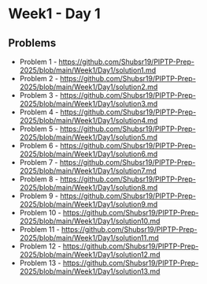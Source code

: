 # Week1 - Day 1

## Problems
- Problem 1 - https://github.com/Shubsr19/PIPTP-Prep-2025/blob/main/Week1/Day1/solution1.md
- Problem 2 - https://github.com/Shubsr19/PIPTP-Prep-2025/blob/main/Week1/Day1/solution2.md
- Problem 3 - https://github.com/Shubsr19/PIPTP-Prep-2025/blob/main/Week1/Day1/solution3.md
- Problem 4 - https://github.com/Shubsr19/PIPTP-Prep-2025/blob/main/Week1/Day1/solution4.md
- Problem 5 - https://github.com/Shubsr19/PIPTP-Prep-2025/blob/main/Week1/Day1/solution5.md
- Problem 6 - https://github.com/Shubsr19/PIPTP-Prep-2025/blob/main/Week1/Day1/solution6.md
- Problem 7 - https://github.com/Shubsr19/PIPTP-Prep-2025/blob/main/Week1/Day1/solution7.md
- Problem 8 - https://github.com/Shubsr19/PIPTP-Prep-2025/blob/main/Week1/Day1/solution8.md
- Problem 9 - https://github.com/Shubsr19/PIPTP-Prep-2025/blob/main/Week1/Day1/solution9.md
- Problem 10 - https://github.com/Shubsr19/PIPTP-Prep-2025/blob/main/Week1/Day1/solution10.md
- Problem 11 - https://github.com/Shubsr19/PIPTP-Prep-2025/blob/main/Week1/Day1/solution11.md
- Problem 12 - https://github.com/Shubsr19/PIPTP-Prep-2025/blob/main/Week1/Day1/solution12.md
- Problem 13 - https://github.com/Shubsr19/PIPTP-Prep-2025/blob/main/Week1/Day1/solution13.md
